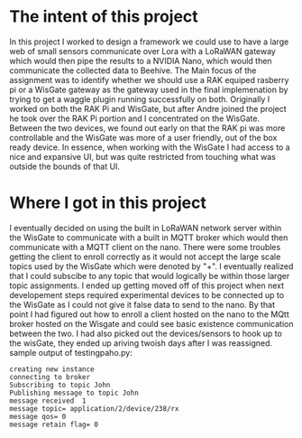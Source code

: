# The intent of this project
In this project I worked to design a framework we could use to have a large web of small sensors communicate over Lora with a LoRaWAN gateway which would then pipe the results to a NVIDIA Nano, which would then communicate the collected data to Beehive. The Main focus of the assignment was to identify whether we should use a RAK equiped rasberry pi or a WisGate gateway as the gateway used in the final implemenation by trying to get a waggle plugin running successfully on both. Originally I worked on both the RAK Pi and WisGate, but after Andre joined the project he took over the RAK Pi portion and I concentrated on the WisGate. Between the two devices, we found out early on that the RAK pi was more controllable and the WisGate was more of a user friendly, out of the box ready device. In essence, when working with the WisGate I had access to a nice and expansive UI, but was quite restricted from touching what was outside the bounds of that UI.



# Where I got in this project
I eventually decided on using the built in LoRaWAN network server within the WisGate to communicate with a built in MQTT broker which would then communicate with a MQTT client on the nano. There were some troubles getting the client to enroll correctly as it would not accept the large scale topics used by the WisGate which were denoted by "+". I eventually realized that I could subscibe to any topic that would logically be within those larger topic assignments. I ended up getting moved off of this project when next developement steps required experimental devices to be connected up to the WisGate as I could not give it false data to send to the nano. By that point I had figured out how to enroll a client hosted on the nano to the MQtt broker hosted on the Wisgate and could see basic existence communication between the two. I had also picked out the devices/sensors to hook up to the wisGate, they ended up ariving twoish days after I was reassigned.
<br>
sample output of testingpaho.py:
```
creating new instance
connecting to broker
Subscribing to topic John
Publishing message to topic John
message received  1
message topic= application/2/device/238/rx
message qos= 0
message retain flag= 0

```
